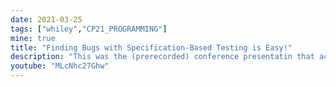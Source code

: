```yaml
---
date: 2021-03-25
tags: ["whiley","CP21_PROGRAMMING"]
mine: true
title: "Finding Bugs with Specification-Based Testing is Easy!"
description: "This was the (prerecorded) conference presentatin that accompanies my paper with the same name"
youtube: "MLcNhc27Ghw"
---
```

